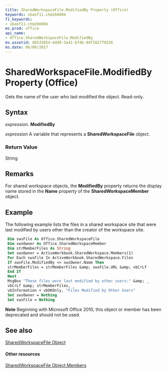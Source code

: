 ```yaml
---
title: SharedWorkspaceFile.ModifiedBy Property (Office)
keywords: vbaof11.chm266004
f1_keywords:
- vbaof11.chm266004
ms.prod: office
api_name:
- Office.SharedWorkspaceFile.ModifiedBy
ms.assetid: d6533854-ddd9-3a41-b74b-94f282779236
ms.date: 06/08/2017
---
```



# SharedWorkspaceFile.ModifiedBy Property (Office)

Gets the name of the user who last modified the object. Read-only.


## Syntax

 _expression_. **ModifiedBy**

 _expression_ A variable that represents a **SharedWorkspaceFile** object.


### Return Value

String


## Remarks

For shared workspace objects, the  **ModifiedBy** property returns the display name stored in the **Name** property of the **SharedWorkspaceMember** object.


## Example

The following example lists the files in a shared workspace site that were last modified by users other than the creator of the workspace site.


```vb
 Dim swsFile As Office.SharedWorkspaceFile 
 Dim swsOwner As Office.SharedWorkspaceMember 
 Dim strMemberFiles As String 
 Set swsOwner = ActiveWorkbook.SharedWorkspace.Members(1) 
 For Each swsFile In ActiveWorkbook.SharedWorkspace.Files 
 If swsFile.ModifiedBy <> swsOwner.Name Then 
 strMemberFiles = strMemberFiles &amp; swsFile.URL &amp; vbCrLf 
 End If 
 Next 
 MsgBox "These files were last modified by other users:" &amp; _ 
 vbCrLf &amp; strMemberFiles, _ 
 vbInformation + vbOKOnly, "Files Modified by Other Users" 
 Set swsOwner = Nothing 
 Set swsFile = Nothing 

```


 **Note**  Beginning with Microsoft Office 2010, this object or member has been deprecated and should not be used.


## See also


[SharedWorkspaceFile Object](sharedworkspacefile-object-office.md)
#### Other resources


[SharedWorkspaceFile Object Members](sharedworkspacefile-members-office.md)

